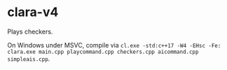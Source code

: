 # clara-v4

Plays checkers.

On Windows under MSVC, compile via `cl.exe -std:c++17 -W4 -EHsc -Fe: clara.exe main.cpp playcommand.cpp checkers.cpp aicommand.cpp simpleais.cpp`.
